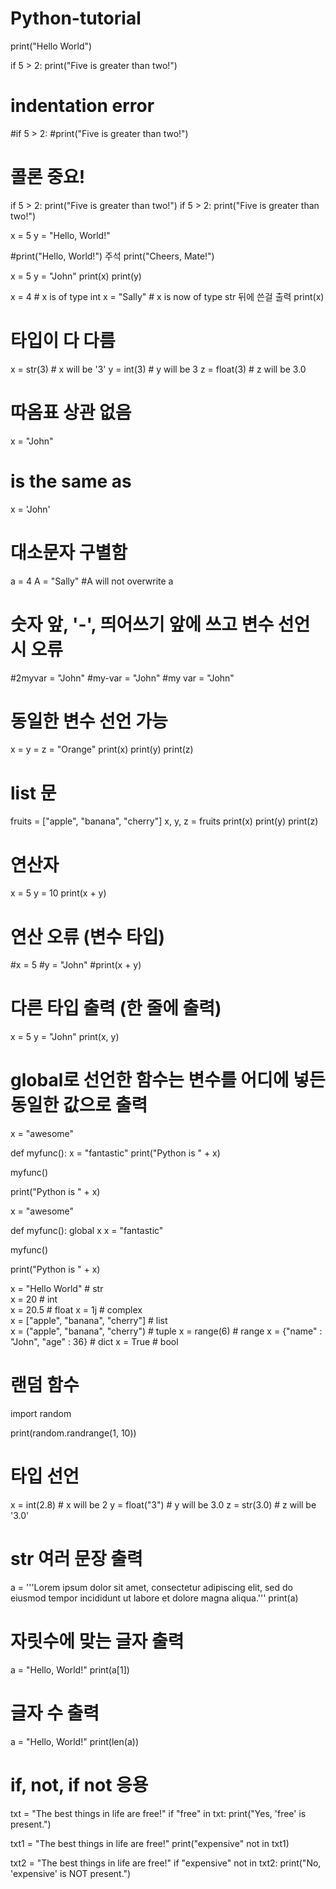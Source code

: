 # Python-tutorial

print("Hello World")

if 5 > 2:
  print("Five is greater than two!")

# indentation error

#if 5 > 2: 
#print("Five is greater than two!")

# 콜론 중요!

if 5 > 2:
 print("Five is greater than two!") 
if 5 > 2:
        print("Five is greater than two!") 


x = 5
y = "Hello, World!"


#print("Hello, World!") 주석
print("Cheers, Mate!")


x = 5
y = "John"
print(x)
print(y)


x = 4       # x is of type int
x = "Sally" # x is now of type str 뒤에 쓴걸 출력
print(x)


# 타입이 다 다름
x = str(3)    # x will be '3'
y = int(3)    # y will be 3
z = float(3)  # z will be 3.0


# 따옴표 상관 없음
x = "John"
# is the same as
x = 'John'


# 대소문자 구별함
a = 4
A = "Sally"
#A will not overwrite a



# 숫자 앞, '-', 띄어쓰기 앞에 쓰고 변수 선언 시 오류
#2myvar = "John"
#my-var = "John"
#my var = "John"



# 동일한 변수 선언 가능
x = y = z = "Orange"
print(x)
print(y)
print(z)



# list 문
fruits = ["apple", "banana", "cherry"]
x, y, z = fruits
print(x)
print(y)
print(z)



# 연산자
x = 5
y = 10
print(x + y)



# 연산 오류 (변수 타입)
#x = 5
#y = "John"
#print(x + y)



# 다른 타입 출력 (한 줄에 출력)
x = 5
y = "John"
print(x, y)



# global로 선언한 함수는 변수를 어디에 넣든 동일한 값으로 출력
x = "awesome"

def myfunc():
  x = "fantastic"
  print("Python is " + x)

myfunc()

print("Python is " + x)


x = "awesome"

def myfunc():
  global x
  x = "fantastic"

myfunc()

print("Python is " + x)


x = "Hello World"	# str	
x = 20	# int	
x = 20.5	# float	
x = 1j	# complex	
x = ["apple", "banana", "cherry"]	# list	
x = ("apple", "banana", "cherry")	# tuple	
x = range(6)	# range	
x = {"name" : "John", "age" : 36}     # dict
x = True	# bool



# 랜덤 함수
import random

print(random.randrange(1, 10))



# 타입 선언
x = int(2.8)  # x will be 2
y = float("3")   # y will be 3.0
z = str(3.0)  # z will be '3.0'



# str 여러 문장 출력
a = '''Lorem ipsum dolor sit amet,
consectetur adipiscing elit,
sed do eiusmod tempor incididunt
ut labore et dolore magna aliqua.'''
print(a)



# 자릿수에 맞는 글자 출력
a = "Hello, World!"
print(a[1])


# 글자 수 출력
a = "Hello, World!"
print(len(a))



# if, not, if not 응용
txt = "The best things in life are free!"
if "free" in txt:
  print("Yes, 'free' is present.")

txt1 = "The best things in life are free!"
print("expensive" not in txt1)

txt2 = "The best things in life are free!"
if "expensive" not in txt2:
  print("No, 'expensive' is NOT present.")







